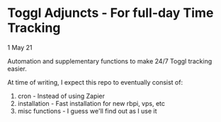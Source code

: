 # Toggl Adjuncts - For full-day Time Tracking

1 May 21

Automation and supplementary functions to make 24/7 Toggl tracking easier.

At time of writing, I expect this repo to eventually consist of:

1. cron - Instead of using Zapier
2. installation - Fast installation for new rbpi, vps, etc
3. misc functions - I guess we'll find out as I use it
